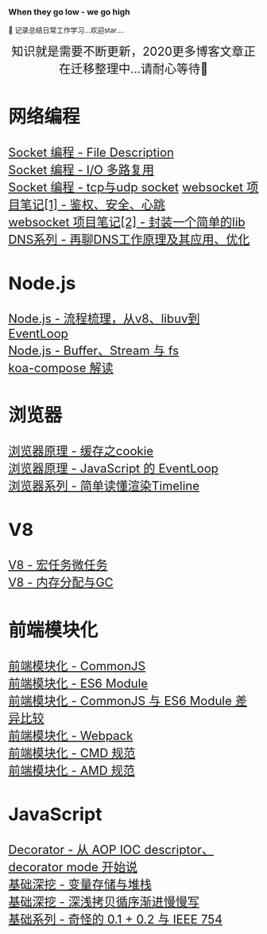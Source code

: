 ### When they go low - we go high

🌈 记录总结日常工作学习...欢迎star....

<!-- 2019 todo list  | status |
-| - |
`TypeScript` | 👋 learning |
`electron` | 🚩 working on |
`node - IPC` | 🚩 working on | -->

<!-- | 优化 | [防抖与节流](/JS/debounce.md) -->

 <!-- [数组方法](/JS/ARRAY_FUNC.md)[对象方法](/JS/OOJECT_FUNC.md)[原型链方法](/JS/JS_COMMON_FUNC.md)-->

<!-- [es6 class](/network/ES6/es6_class.md)
[类的继承](/network/ES6/es6_%E7%B1%BB%E7%9A%84%E7%BB%A7%E6%89%BF.md)
[async 下的异步编程](/network/ES6/async_await_conding.md) -->



<!-- ##### 浏览器系列
* [【浏览器系列 1-1】线程与进程](/browser/JS_browser_thread.md)
* [【浏览器系列 1-2】页面渲染-老话新谈](/network/how_browser_work.md)
* [【浏览器系列 1-3】浏览器存储](/browser/browser_storage.md)
* [【浏览器系列 1-4】Javascript垃圾回收](/JS/GC.md)
* [【浏览器系列 1-5】Javascript内存分配](/JS/memory_allocation.md)
* [【浏览器系列 1-6】浏览器跨域总结](/browser/CORS.md)`hot`
* [【浏览器系列 1-7】性能优化1 - 整体流程优化](/browser/rending_optimize.md)
* [【浏览器系列 1-8】性能优化2 - css基本性能优化](/CSS/css_optimize.md)
* [【浏览器系列 1-9】浏览器事件模型](/JS/eventMode.md)
* [【浏览器系列 1-10】浏览器中的cookie](/browser/cookie.md)   `new`
* [【浏览器系列 1-11】性能优化3 - 从渲染Timeline中深入交互优化](/browser/PaintTiming.md) `new`
* [【浏览器系列 1-12】屏幕刷新与requestAnimationFrame](/CSS/RAF.md)
* [【浏览器系列 1-13】性能优化4 - 从webpack打包配置的优化](/browser/webpack_optimize.md) `new`
* [【浏览器系列 1-14】性能优化5 - 从CSS合成层着手的渲染优化](/CSS/GPU.md) `写作中...`
* 【浏览器系列 1-15】性能优化6 - 前端资源重新加载  -->

<!-- | 其他 | [常见算法的JS实现](/algorithm/common.md/) -->

<!-- ##### ECMAScript 系列`Javascript` `ES6`
* [【ES6 1-1】Decorator - 肩负历史前行](/ES6/decorator.md)
* [【ES6 1-1】Async/await - 同步方式写异步](/ES6/async_await_conding.md)
* [【JS 2-1】Javascript EventLoop In Browser](/JS/eventloop.md)
* [【JS 2-2】再看闭包](/JS/closure.md)
* [【JS 2-3】作用域链](/JS/[[SCOPE]].md)
* [【JS 2-4】微任务](/JS/microTask.md)
* [【JS 2-5】Javascript模块化方案总结](/project_build/js_modules.md)
* [【JS 2-6】this指向哪里](/JS/apply_call_bind_this.md)
* [【JS 2-7】类型检测](/JS/type_inspect.md)
* [【JS 2-7】RAF-熟悉的陌生人](/CSS/RAF.md) `写作中...`
* [【JS 2-8】函数参数传值还是传引用](/JS/function_param.md)    -->

<!-- ##### Typescript
* 【Typescript 1-1】typescript中的模块化
* 【Typescript 1-2】ts + vue2.x 开发总结

##### 设计模式系列
* [【设计模式 1-X】设计模式总览](/design_mode/summary.md)
* [【设计模式 1-1】观察者模式](/design_mode/observer.md)
* [【设计模式 1-2】单例模式](/design_mode/singleton.md)
* [【设计模式 1-3】策略模式](/design_mode/strategy.md)
* [【设计模式 1-4】原型模式](/design_mode/prototype.md) -->


<!-- ##### 手写模拟系列
* [【数据结构 1-1】单链表](/algorithm/data_structure/linkedlist/)、[数组](/algorithm/data_structure/array/)、[顺序栈](/algorithm/data_structure/stack/) 、[顺序队列](/algorithm/data_structure/queue/)
* [【排序 2-1】冒泡排序](/algorithm/data_structure/sort/BubbleSort.js)、[选择排序](/algorithm/data_structure/sort/SelectSort.js)、[插入+希尔排序](/algorithm/data_structure/sort/InsertSort.js)
* [【排序 2-2】归并排序](/algorithm/data_structure/sort/MergeSort.js)、[快速排序](/algorithm/data_structure/sort/QuickSort.js)
* [【排序 2-3】计数排序](/algorithm/data_structure/sort/CountSort.js)、[桶排序](/algorithm/data_structure/sort/BucketSort.js)
* [【模拟 3-1】手工实现一个Promise](https://github.com/HXWfromDJTU/sw-promise)
* [【模拟 3-2】手工实现深拷贝](/algorithm/deepCopy.js)
* [【模拟 3-3】ES3模拟实现 apply-call-bind](/algorithm/bind.js)
* [【模拟 3-4】实现简单的eventEmitter](/algorithm/data_structure/observer.js)
* [【模拟 3-5】数组扁平化](/algorithm/flatten.js)
* [【模拟 3-6】防抖与节流](/algorithm/debounce_throttle.js)
* [【模拟 3-7】New_Extend_Create_Assign_Instanceof模拟](/algorithm/instanceof.js)
* [【模拟 3-8】LazyMan--模拟一个简单的异步链式调用栈](/algorithm/LazyMan.js)
* [【模拟 3-9】模拟一个基础的前端路由](/algorithm/router)  `new`
* [【模拟 3-10】模拟一个简单的KOA](https://github.com/HXWfromDJTU/sw-koa)  `new`

##### 网络传输系列
* [【传输层 1-1】DNS基本原理](/network/DNS.md)
* [【传输层 1-2】TCP与UDP](/network/network_class/TCP.md)
* [【应用层 2-1】HTTP 2.0🔱](/network/http/http2.0.md)
* [【应用层 2-2】HTTP状态码 - 从报文头一一分析](/network/http/status_code/summary.md) `hot`
* [【应用层 2-3】从报文分析HTTPS握手过程](/network/http/https.md)
* [【应用层 2-4】“熟悉而陌生”的GET_&_POST](/network/http/post_get.md)
* [【网络安全 3-1】XSS 与 CSRF](/browser/CSRF_XSS.md)
* [【摸索ssl证书申请及配置】](/network/https_certificate.md)


##### Node系列
* [【node系列 1-1】Node eventLoop](/node/core/eventloop_in_node.md)
* [【node系列 1-2】Node 异步I/O实现](/node/core/node_io.md)
* [【node系列 1-3】socket 与 FileDescription](/network/socket.md)
* [【node系列 1-4】libuv源码解读](/node/core/libuv/libUV.md)
* [【node系列 1-5】node多进程与egg.js](/node/multi_process.md)
* [【node系列 1-6】内建模块之V8](/node/core/v8/v8.md)
* [【node系列 1-7】小议node异常处理](/node/error_handler.md)
* [【node系列 1-8】node架构总览](/node/core/overview.md)

##### React源码解析
* [【React源码 1-1】从React.jsReact对象上的方法](/react/source_ch1.md)
* [【React源码 1-2】从Fiber对象说起的更新与调度](/react/source_ch2.md)



##### 框架 与 工具系列
* [【框架Vue 1-1】vue_compile相关](/vue/vue_render.md)
* [【框架Vue 1-2】vue_nextTick源码解读 与 eventLoop](./vue/nextTick.md)
* [【框架Vue 1-3】vue_DOM更新机制](./vue/vue_dom_nextTick.md)
* [【框架Vue 1-4】手供实现一个双向绑定](/vue/manual_two_way_binding.md)
* [【工具Babel 2-1】babel_原理&基础配置](./project_build/babel.md)
* [【工具Babel 2-1】babel_插件开发](./project_build/babel_plugin_dev.md)
* [【工具Webpack 3-1】webpack工作原理](/project_build/webpack/how_webpack_work.md)
* [【工具Webpack 3-2】webpack多入口配置](./project_build/webpack/multi_entry.md)
* [【框架ElementUI 4-1】源码解读之el-scrollbar](/network/elementUI/elementUI%E6%BA%90%E7%A0%81%E8%A7%A3%E8%AF%BB%E4%B9%8Bel-scrollbar.md)
* [【框架ElementUI 4-2】$message](/network/elementUI/$message.md)
* 【框架ElementUI 4-2】源码解读之Event机制
* [【工具git 5-1】git_flow](/project_build/git/git_flow.md)
* [【工具npm 6-1】node依赖包的版本管理](/project_build/npm_package_version.md) -->

<!-- [axios常见问题](/network/vue/axios%E5%B8%B8%E8%A7%81%E9%97%AE%E9%A2%98.md)-->

<!-- | 开发 | [node依赖包的版本管理](/project/node_module_manage.md)-->


<!-- [Vue组件数据流](/network/vue/Vue%E7%BB%84%E4%BB%B6%E6%95%B0%E6%8D%AE%E6%B5%81.md)-->

<!-- ##### Chrome Devtools使用指南 （待完成）
* 【Devtools 1-1】Element面板 - Rendering
* 【Devtools 2-1】Source面板  - 断点与资源分布
* 【Devtools 3-1】Network面板 - 网络调试
* 【Devtools 3-2】Network面板 - timeline
* 【Devtools 3-3】Performance - 性能监测  -->

<!--
##### 项目难点系列
* 轨迹计算+绘图导致的UI卡顿 -->

<!-- ##### python系列
* [【python系列 1-1】爬虫练习](/python/python/crawler.md)
 -->

<!-- ##### 归纳图例 -->
<!-- ###### vue双向绑定流程图
![vue双向绑定原理流程图](./vue/Vue_twoway_binding.png)


###### Vue-router实现流程图
![Vue-router实现流程图](./vue/vue-router/Vue-router.png) -->

<div align=center>

<font size=5>知识就是需要不断更新，2020更多博客文章正在迁移整理中...请耐心等待🚧</span>
</div> 

## 网络编程
[Socket 编程 - File Description](https://github.com/HXWfromDJTU/blog/issues/12)     
[Socket 编程 - I/O 多路复用](https://github.com/HXWfromDJTU/blog/issues/13)    
[Socket 编程 - tcp与udp socket](https://github.com/HXWfromDJTU/blog/issues/14) 
[websocket 项目笔记[1] - 鉴权、安全、心跳 ](https://github.com/HXWfromDJTU/blog/issues/15)    
[websocket 项目笔记[2] - 封装一个简单的lib](https://github.com/HXWfromDJTU/blog/issues/16)   
[DNS系列 - 再聊DNS工作原理及其应用、优化](https://github.com/HXWfromDJTU/blog/issues/19)  

## Node.js
[Node.js - 流程梳理，从v8、libuv到EventLoop](https://github.com/HXWfromDJTU/blog/issues/25)    
[Node.js - Buffer、Stream 与 fs](https://github.com/HXWfromDJTU/blog/issues/26)     
[koa-compose 解读](https://github.com/HXWfromDJTU/blog/issues/11)      

## 浏览器
[浏览器原理 - 缓存之cookie](https://github.com/HXWfromDJTU/blog/issues/22)     
[浏览器原理 - JavaScript 的 EventLoop](https://github.com/HXWfromDJTU/blog/issues/24)     
[浏览器系列 - 简单读懂渲染Timeline](https://github.com/HXWfromDJTU/blog/issues/27)    

## V8
[V8 - 宏任务微任务](https://github.com/HXWfromDJTU/blog/issues/23)  
[V8 - 内存分配与GC](https://github.com/HXWfromDJTU/blog/issues/21)  
  

## 前端模块化
[前端模块化 - CommonJS](https://github.com/HXWfromDJTU/blog/issues/4)  
[前端模块化 - ES6 Module](https://github.com/HXWfromDJTU/blog/issues/5)  
[前端模块化 - CommonJS 与 ES6 Module 差异比较](https://github.com/HXWfromDJTU/blog/issues/6)  
[前端模块化 - Webpack](https://github.com/HXWfromDJTU/blog/issues/9)  
[前端模块化 - CMD 规范](https://github.com/HXWfromDJTU/blog/issues/8)  
[前端模块化 - AMD 规范](https://github.com/HXWfromDJTU/blog/issues/7)  

## JavaScript
[Decorator - 从 AOP IOC descriptor、decorator mode 开始说 ](https://github.com/HXWfromDJTU/blog/issues/10)        
[基础深挖 - 变量存储与堆栈](https://github.com/HXWfromDJTU/blog/issues/17)    
[基础深挖 - 深浅拷贝循序渐进慢慢写](https://github.com/HXWfromDJTU/blog/issues/18)       
[基础系列 - 奇怪的 0.1 + 0.2 与 IEEE 754](https://github.com/HXWfromDJTU/blog/issues/20)   







